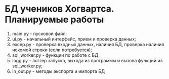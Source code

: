 # БД учеников Хогвартса. Планируемые работы
1. main.py - пусковой файл;
2. ui.py - начальный интерфейс, прием и проверка данных;
3. excep.py - проверка входных данных, наличия БД, проверка наличия искомой строки (если потребуется);
4. sql_worker.py - функции по работе с БД;
5. logg.py - логгер запуска, выхода из программы и вызова функций из sql_worker.py;
6. in_out.py - методы экспорта и импорта БД